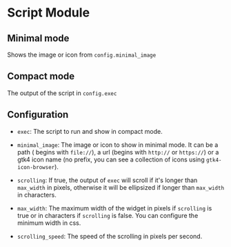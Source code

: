 # Script Module

## Minimal mode

Shows the image or icon from `config.minimal_image`

## Compact mode

The output of the script in `config.exec`

## Configuration

- `exec`: The script to run and show in compact mode.

- `minimal_image`: The image or icon to show in minimal mode. It can be a path ( begins with `file://`), a url (begins with `http://` or `https://`) or a gtk4 icon name (no prefix, you can see a collection of icons using `gtk4-icon-browser`).

- `scrolling`: If true, the output of `exec` will scroll if it's longer than `max_width` in pixels, otherwise it will be ellipsized if longer than `max_width` in characters.

- `max_width`: The maximum width of the widget in pixels if `scrolling` is true or in characters if `scrolling` is false. You can configure the minimum width in css.

- `scrolling_speed`: The speed of the scrolling in pixels per second.
